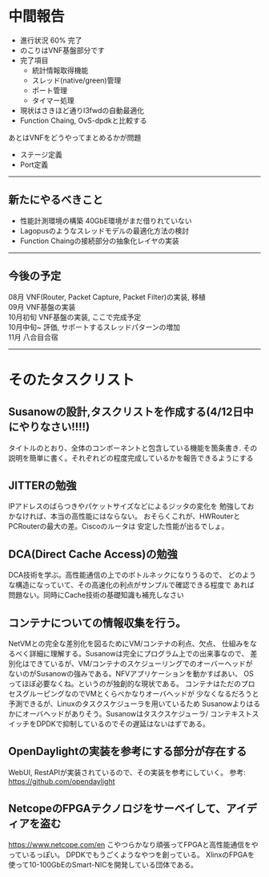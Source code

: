 
# 中間報告

- 進行状況 60% 完了
- のこりはVNF基盤部分です
- 完了項目
	- 統計情報取得機能
	- スレッド(native/green)管理
	- ポート管理
	- タイマー処理
- 現状はさきほど通りl3fwdの自動最適化
- Function Chaing, OvS-dpdkと比較する

あとはVNFをどうやってまとめるかが問題
- ステージ定義
- Port定義

---
## 新たにやるべきこと

- 性能計測環境の構築 40GbE環境がまだ借りれていない
- Lagopusのようなスレッドモデルの最適化方法の検討
- Function Chaingの接続部分の抽象化レイヤの実装

---
## 今後の予定

08月       VNF(Router, Packet Capture, Packet Filter)の実装, 移植 <br>
09月       VNF基盤の実装     <br>
10月初旬   VNF基盤の実装, ここで完成予定 <br>
10月中旬~  評価, サポートするスレッドパターンの増加 <br>
11月       八合目合宿 <br>

---
# そのたタスクリスト

## Susanowの設計,タスクリストを作成する(4/12日中にやりなさい!!!!)
タイトルのとおり、全体のコンポーネントと包含している機能を箇条書き.
その説明を簡単に書く。それぞれどの程度完成しているかを報告できるようにする

## JITTERの勉強
IPアドレスのばらつきやパケットサイズなどによるジッタの変化を
勉強しておかなければ、本当の高性能にはならない。
おそらくこれが、HWRouterとPCRouterの最大の差。Ciscoのルータは
安定した性能が出るでしょ。

## DCA(Direct Cache Access)の勉強
DCA技術を学ぶ。高性能通信の上でのボトルネックになりうるので、
どのような構造になっていて、その高速化の利点がサンプルで確認できる程度で
あれば問題ない。同時にCache技術の基礎知識も補充しなさい

## コンテナについての情報収集を行う。
NetVMとの完全な差別化を図るためにVM/コンテナの利点、欠点、
仕組みをなるべく詳細に理解する。Susanowは完全にプログラム上での出来事なので、
差別化はできているが、VM/コンテナのスケジューリングでのオーバーヘッドが
ないのがSusanowの強みである。NFVアプリケーションを動かすばあい、
OSってほぼ必要なくね。というのが独創的な現状である。
コンテナはただのプロセスグルーピングなのでVMとくらべかなりオーバヘッドが
少なくなるだろうと予測できるが、Linuxのタスクスケジューラを用いているため
Susanowよりはるかにオーバヘッドがありそう。Susanowはタスクスケジューラ/
コンテキストスイッチをDPDKで抑制しているのでその遅延はないはずである。

## OpenDaylightの実装を参考にする部分が存在する

WebUI, RestAPIが実装されているので、その実装を参考にしていく。
参考: https://github.com/opendaylight

## NetcopeのFPGAテクノロジをサーベイして、アイディアを盗む

https://www.netcope.com/en
こやつらかなり頑張ってFPGAと高性能通信をやっているっぽい。
DPDKでもうごくようなやつを創っている。
XlinxのFPGAを使って10-100GbEのSmart-NICを開発している団体である。




